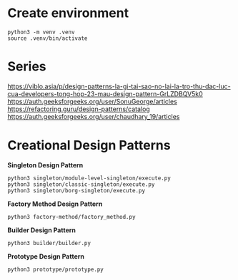 # Create environment
```
python3 -m venv .venv
source .venv/bin/activate
```
# Series
https://viblo.asia/p/design-patterns-la-gi-tai-sao-no-lai-la-tro-thu-dac-luc-cua-developers-tong-hop-23-mau-design-pattern-GrLZDBQV5k0
https://auth.geeksforgeeks.org/user/SonuGeorge/articles
https://refactoring.guru/design-patterns/catalog
https://auth.geeksforgeeks.org/user/chaudhary_19/articles
# Creational Design Patterns
<b>Singleton Design Pattern</b>
```
python3 singleton/module-level-singleton/execute.py
python3 singleton/classic-singleton/execute.py
python3 singleton/borg-singleton/execute.py
```
<b>Factory Method Design Pattern</b>
```
python3 factory-method/factory_method.py
```
<b>Builder Design Pattern</b>
```
python3 builder/builder.py
```
<b>Prototype Design Pattern</b>
```
python3 prototype/prototype.py
```